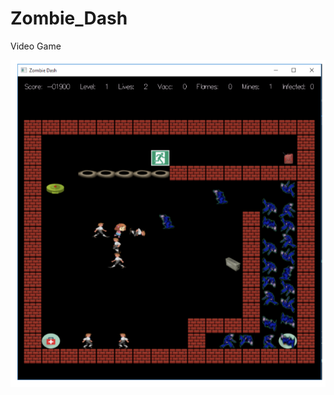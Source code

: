 # Zombie_Dash
Video Game

![alt text](https://github.com/Zanzan666/Zombie_Dash/blob/master/pic/Screen%20Shot%202020-01-20%20at%208.58.53%20PM.png "Screen shot of the game")
